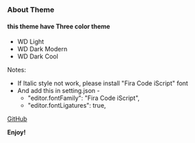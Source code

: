 ### About Theme

#### this theme have Three color theme

- WD Light
- WD Dark Modern
- WD Dark Cool

Notes:

- If Italic style not work, please install "Fira Code iScript" font
- And add this in setting.json -
  - "editor.fontFamily": "Fira Code iScript",
  - "editor.fontLigatures": true,

[GitHub](https://github.com/itzDm)

**Enjoy!**
